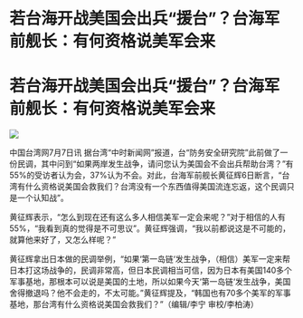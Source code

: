 # 若台海开战美国会出兵“援台”？台海军前舰长：有何资格说美军会来

# 若台海开战美国会出兵“援台”？台海军前舰长：有何资格说美军会来

![](https://inews.gtimg.com/newsapp_bt/0/15811511574/1000)

中国台湾网7月7日讯
据台湾“中时新闻网”报道，台“防务安全研究院”此前做了一份民调，其中问到“如果两岸发生战争，请问您认为美国会不会出兵帮助台湾？”有55%的受访者认为会，37%认为不会。对此，台海军前舰长黄征辉6日断言，“台湾有什么资格说美国会救我们？台湾没有一个东西值得美国流连忘返，这个民调只是一个认知战”。

黄征辉表示，“怎么到现在还有这么多人相信美军一定会来呢？”对于相信的人有55%，“我看到真的觉得是不可思议”。黄征辉强调，“我以前都说这是不可能的，就算他来好了，又怎么样呢？”

黄征辉拿出日本做的民调举例，“如果‘第一岛链‘发生战争，（相信）美军一定来帮日本打这场战争的，民调非常高，但日本民调相当可信，因为日本有美国140多个军事基地，那根本可以说是美国的土地，所以如果今天‘第一岛链‘发生战争，美国舍得撤退吗？他不会走的，不太可能。”黄征辉提及，“韩国也有70多个美军的军事基地，那台湾有什么资格说美国会救我们？”（编辑/李宁
审校/李柏涛）

